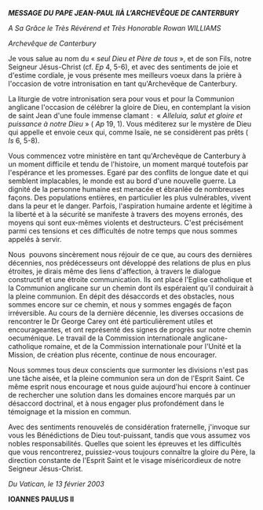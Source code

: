 ***MESSAGE DU PAPE JEAN-PAUL II******À L’ARCHEVÊQUE DE CANTERBURY***

*A Sa Grâce le Très Révérend et Très Honorable Rowan WILLIAMS*

*Archevêque de Canterbury*

Je vous salue au nom du « *seul Dieu et Père de tous* », et de son Fils, notre Seigneur Jésus-Christ (cf. *Ep* 4, 5-6), et avec des sentiments de joie et d'estime cordiale, je vous présente mes meilleurs voeux dans la prière à l'occasion de votre intronisation en tant qu'Archevêque de Canterbury.

La liturgie de votre intronisation sera pour vous et pour la Communion anglicane l'occasion de célébrer la gloire de Dieu, en contemplant la vision de saint Jean d'une foule immense clamant :  « *Alleluia, salut et gloire et puissance à notre Dieu* » ( *Ap* 19, 1). Vous méditerez sur le mystère de Dieu qui appelle et envoie ceux qui, comme Isaïe, ne se considèrent pas prêts ( *Is* 6, 5-8).

Vous commencez votre ministère en tant qu'Archevêque de Canterbury à un moment difficile et tendu de l'histoire, un moment marqué toutefois par l'espérance et les promesses. Egaré par des conflits de longue date et qui semblent implacables, le monde est au bord d'une nouvelle guerre. La dignité de la personne humaine est menacée et ébranlée de nombreuses façons. Des populations entières, en particulier les plus vulnérables, vivent dans la peur et le danger. Parfois, l'aspiration humaine ardente et légitime à la liberté et à la sécurité se manifeste à travers des moyens erronés, des moyens qui sont eux-mêmes violents et destructeurs. C'est précisément parmi ces tensions et ces difficultés de notre temps que nous sommes appelés à servir.

Nous  pouvons sincèrement nous réjouir de ce que, au cours des dernières décennies, nos prédécesseurs ont développé des relations de plus en plus étroites, je dirais même des liens d'affection, à travers le dialogue constructif et une étroite communication. Ils ont placé l'Eglise catholique et la Communion anglicane sur un chemin dont ils espéraient qu'il conduirait à la pleine communion. En dépit des désaccords et des obstacles, nous sommes encore sur ce chemin, et nous y sommes engagés de façon irréversible. Au cours de la dernière décennie, les diverses occasions de rencontrer le Dr George Carey ont été particulièrement utiles et encourageantes, et ont représenté des signes de progrès sur notre chemin oecuménique. Le travail de la Commission internationale anglicane-catholique romaine, et de la Commission internationale pour l'Unité et la Mission, de création plus récente, continue de nous encourager.

Nous sommes tous deux conscients que surmonter les divisions n'est pas une tâche aisée, et la pleine communion sera un don de l'Esprit Saint. Ce même esprit nous encourage et nous guide aujourd'hui encore à continuer de rechercher une solution dans les domaines encore marqués par un désaccord doctrinal, et à nous engager plus profondément dans le témoignage et la mission en commun.

Avec des sentiments renouvelés de considération fraternelle, j'invoque sur vous les Bénédictions de Dieu tout-puissant, tandis que vous assumez vos nobles responsabilités. Quelles que soient les épreuves et les difficultés que vous rencontrerez, puissiez-vous toujours connaître la gloire du Père, la direction constante de l'Esprit Saint et le visage miséricordieux de notre Seigneur Jésus-Christ.

*Du Vatican, le 13 février 2003*

**IOANNES PAULUS II**